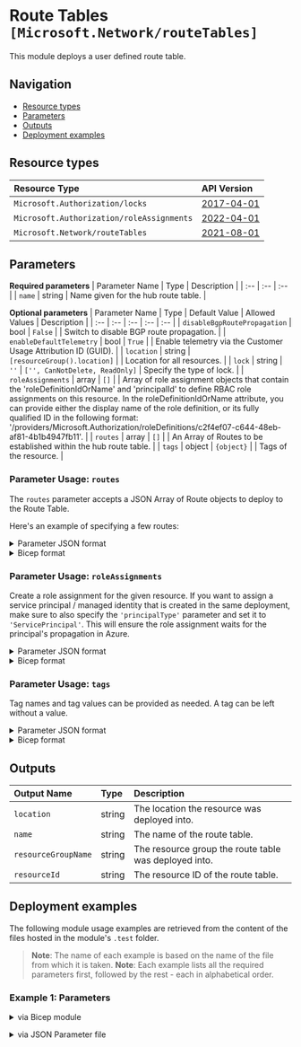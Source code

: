 # Route Tables `[Microsoft.Network/routeTables]`

This module deploys a user defined route table.

## Navigation

- [Resource types](#Resource-types)
- [Parameters](#Parameters)
- [Outputs](#Outputs)
- [Deployment examples](#Deployment-examples)

## Resource types

| Resource Type | API Version |
| :-- | :-- |
| `Microsoft.Authorization/locks` | [2017-04-01](https://docs.microsoft.com/en-us/azure/templates/Microsoft.Authorization/2017-04-01/locks) |
| `Microsoft.Authorization/roleAssignments` | [2022-04-01](https://docs.microsoft.com/en-us/azure/templates/Microsoft.Authorization/2022-04-01/roleAssignments) |
| `Microsoft.Network/routeTables` | [2021-08-01](https://docs.microsoft.com/en-us/azure/templates/Microsoft.Network/2021-08-01/routeTables) |

## Parameters

**Required parameters**
| Parameter Name | Type | Description |
| :-- | :-- | :-- |
| `name` | string | Name given for the hub route table. |

**Optional parameters**
| Parameter Name | Type | Default Value | Allowed Values | Description |
| :-- | :-- | :-- | :-- | :-- |
| `disableBgpRoutePropagation` | bool | `False` |  | Switch to disable BGP route propagation. |
| `enableDefaultTelemetry` | bool | `True` |  | Enable telemetry via the Customer Usage Attribution ID (GUID). |
| `location` | string | `[resourceGroup().location]` |  | Location for all resources. |
| `lock` | string | `''` | `['', CanNotDelete, ReadOnly]` | Specify the type of lock. |
| `roleAssignments` | array | `[]` |  | Array of role assignment objects that contain the 'roleDefinitionIdOrName' and 'principalId' to define RBAC role assignments on this resource. In the roleDefinitionIdOrName attribute, you can provide either the display name of the role definition, or its fully qualified ID in the following format: '/providers/Microsoft.Authorization/roleDefinitions/c2f4ef07-c644-48eb-af81-4b1b4947fb11'. |
| `routes` | array | `[]` |  | An Array of Routes to be established within the hub route table. |
| `tags` | object | `{object}` |  | Tags of the resource. |


### Parameter Usage: `routes`

The `routes` parameter accepts a JSON Array of Route objects to deploy to the Route Table.

Here's an example of specifying a few routes:

<details>

<summary>Parameter JSON format</summary>

```json
"routes": {
  "value": [
    {
      "name": "tojumpboxes",
      "properties": {
        "addressPrefix": "172.16.0.48/28",
        "nextHopType": "VnetLocal"
      }
    },
    {
      "name": "tosharedservices",
      "properties": {
        "addressPrefix": "172.16.0.64/27",
        "nextHopType": "VnetLocal"
      }
    },
    {
      "name": "toonprem",
      "properties": {
        "addressPrefix": "10.0.0.0/8",
        "nextHopType": "VirtualNetworkGateway"
      }
    },
    {
      "name": "tonva",
      "properties": {
        "addressPrefix": "172.16.0.0/18",
        "nextHopType": "VirtualAppliance",
        "nextHopIpAddress": "172.16.0.20"
      }
    }
  ]
}
```

</details>

<details>

<summary>Bicep format</summary>

```bicep
routes: [
    {
      name: 'tojumpboxes'
      properties: {
        addressPrefix: '172.16.0.48/28'
        nextHopType: 'VnetLocal'
      }
    }
    {
      name: 'tosharedservices'
      properties: {
        addressPrefix: '172.16.0.64/27'
        nextHopType: 'VnetLocal'
      }
    }
    {
      name: 'toonprem'
      properties: {
        addressPrefix: '10.0.0.0/8'
        nextHopType: 'VirtualNetworkGateway'
      }
    }
    {
      name: 'tonva'
      properties: {
        addressPrefix: '172.16.0.0/18'
        nextHopType: 'VirtualAppliance'
        nextHopIpAddress: '172.16.0.20'
      }
    }
]
```

</details>
<p>

### Parameter Usage: `roleAssignments`

Create a role assignment for the given resource. If you want to assign a service principal / managed identity that is created in the same deployment, make sure to also specify the `'principalType'` parameter and set it to `'ServicePrincipal'`. This will ensure the role assignment waits for the principal's propagation in Azure.

<details>

<summary>Parameter JSON format</summary>

```json
"roleAssignments": {
    "value": [
        {
            "roleDefinitionIdOrName": "Reader",
            "description": "Reader Role Assignment",
            "principalIds": [
                "12345678-1234-1234-1234-123456789012", // object 1
                "78945612-1234-1234-1234-123456789012" // object 2
            ]
        },
        {
            "roleDefinitionIdOrName": "/providers/Microsoft.Authorization/roleDefinitions/c2f4ef07-c644-48eb-af81-4b1b4947fb11",
            "principalIds": [
                "12345678-1234-1234-1234-123456789012" // object 1
            ],
            "principalType": "ServicePrincipal"
        }
    ]
}
```

</details>

<details>

<summary>Bicep format</summary>

```bicep
roleAssignments: [
    {
        roleDefinitionIdOrName: 'Reader'
        description: 'Reader Role Assignment'
        principalIds: [
            '12345678-1234-1234-1234-123456789012' // object 1
            '78945612-1234-1234-1234-123456789012' // object 2
        ]
    }
    {
        roleDefinitionIdOrName: '/providers/Microsoft.Authorization/roleDefinitions/c2f4ef07-c644-48eb-af81-4b1b4947fb11'
        principalIds: [
            '12345678-1234-1234-1234-123456789012' // object 1
        ]
        principalType: 'ServicePrincipal'
    }
]
```

</details>
<p>

### Parameter Usage: `tags`

Tag names and tag values can be provided as needed. A tag can be left without a value.

<details>

<summary>Parameter JSON format</summary>

```json
"tags": {
    "value": {
        "Environment": "Non-Prod",
        "Contact": "test.user@testcompany.com",
        "PurchaseOrder": "1234",
        "CostCenter": "7890",
        "ServiceName": "DeploymentValidation",
        "Role": "DeploymentValidation"
    }
}
```

</details>

<details>

<summary>Bicep format</summary>

```bicep
tags: {
    Environment: 'Non-Prod'
    Contact: 'test.user@testcompany.com'
    PurchaseOrder: '1234'
    CostCenter: '7890'
    ServiceName: 'DeploymentValidation'
    Role: 'DeploymentValidation'
}
```

</details>
<p>

## Outputs

| Output Name | Type | Description |
| :-- | :-- | :-- |
| `location` | string | The location the resource was deployed into. |
| `name` | string | The name of the route table. |
| `resourceGroupName` | string | The resource group the route table was deployed into. |
| `resourceId` | string | The resource ID of the route table. |

## Deployment examples

The following module usage examples are retrieved from the content of the files hosted in the module's `.test` folder.
   >**Note**: The name of each example is based on the name of the file from which it is taken.
   >**Note**: Each example lists all the required parameters first, followed by the rest - each in alphabetical order.

<h3>Example 1: Parameters</h3>

<details>

<summary>via Bicep module</summary>

```bicep
module routeTables './Microsoft.Network/routeTables/deploy.bicep' = {
  name: '${uniqueString(deployment().name)}-routeTables'
  params: {
    // Required parameters
    name: '<<namePrefix>>-az-udr-x-001'
    // Non-required parameters
    lock: 'CanNotDelete'
    roleAssignments: [
      {
        principalIds: [
          '<<deploymentSpId>>'
        ]
        roleDefinitionIdOrName: 'Reader'
      }
    ]
    routes: [
      {
        name: 'default'
        properties: {
          addressPrefix: '0.0.0.0/0'
          nextHopIpAddress: '172.16.0.20'
          nextHopType: 'VirtualAppliance'
        }
      }
    ]
  }
}
```

</details>
<p>

<details>

<summary>via JSON Parameter file</summary>

```json
{
  "$schema": "https://schema.management.azure.com/schemas/2019-04-01/deploymentParameters.json#",
  "contentVersion": "1.0.0.0",
  "parameters": {
    // Required parameters
    "name": {
      "value": "<<namePrefix>>-az-udr-x-001"
    },
    // Non-required parameters
    "lock": {
      "value": "CanNotDelete"
    },
    "roleAssignments": {
      "value": [
        {
          "principalIds": [
            "<<deploymentSpId>>"
          ],
          "roleDefinitionIdOrName": "Reader"
        }
      ]
    },
    "routes": {
      "value": [
        {
          "name": "default",
          "properties": {
            "addressPrefix": "0.0.0.0/0",
            "nextHopIpAddress": "172.16.0.20",
            "nextHopType": "VirtualAppliance"
          }
        }
      ]
    }
  }
}
```

</details>
<p>
